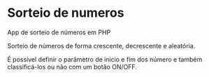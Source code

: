 # Sorteio de numeros
 App de sorteio de números em PHP

Sorteio de números de forma crescente, decrescente e aleatória.

É possível definir o parâmetro de ínicio e fim dos número e também classificá-los ou não com um botão ON/OFF.
